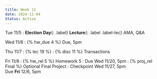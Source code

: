 ```yaml
---
title: Week 11
date: 2024-11-04
Status: Active
---
```


Tue 11/5
: **Election Day**{: .label} **Lecture**{: .label .label-lec} AMA, Q&A

Wed 11/6
: {% hw_due 4 %} Due, 5pm

Thu 11/7
: {% lec 19 %}
: {% disc 11 %} Transactions

Fri 11/8
: {% hw_rel 5 %} Homework 5
  : Due Wed 11/20, 5pm
: {% proj_rel Final %} Optional Final Project
  : Checkpoint Wed 11/27, 5pm<br/>Due **Fri** 12/6, 5pm

